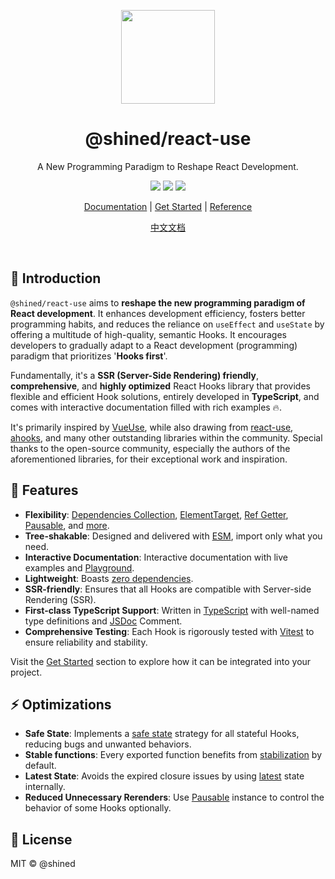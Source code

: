 <p align="center">
<img src="https://sheinsight.github.io/react-use/logo.svg" height="150">
</p>

<h1 align="center">
@shined/react-use
</h1>
<p align="center">
A New Programming Paradigm to Reshape React Development.
<p>
<p align="center">
  <a href="https://www.npmjs.com/package/@shined/react-use"><img src="https://img.shields.io/npm/v/%40shined%2Freact-use?style=flat&labelColor=%23ffffff&color=%232e8555"></a>
  <a href="https://biomejs.dev/"><img src="https://img.shields.io/badge/Checked_with-Biome-60a5fa?style=flat&logo=biome"></a>
  <a href="https://pkg-size.dev/@shined/react-use"><img src="https://pkg-size.dev/badge/bundle/125650"></a>
<p>

<p align="center">
 <a href="https://sheinsight.github.io/react-use">Documentation</a> | <a href="https://sheinsight.github.io/react-use/docs/get-started">Get Started</a> | <a href="https://sheinsight.github.io/react-use/reference">Reference</a>
</p>
<p align="center">
<a href="https://sheinsight.github.io/react-use/zh-cn/">中文文档</a>
</p>

<br>

## 🎉 Introduction


`@shined/react-use` aims to **reshape the new programming paradigm of React development**. It enhances development efficiency, fosters better programming habits, and reduces the reliance on `useEffect` and `useState` by offering a multitude of high-quality, semantic Hooks. It encourages developers to gradually adapt to a React development (programming) paradigm that prioritizes '**Hooks first**'.

Fundamentally, it's a **SSR (Server-Side Rendering) friendly**, **comprehensive**, and **highly optimized** React Hooks library that provides flexible and efficient Hook solutions, entirely developed in **TypeScript**, and comes with interactive documentation filled with rich examples 🔥.

It's primarily inspired by [VueUse](https://vueuse.org/), while also drawing from [react-use](https://github.com/streamich/react-use), [ahooks](https://ahooks.js.org/), and many other outstanding libraries within the community. Special thanks to the open-source community, especially the authors of the aforementioned libraries, for their exceptional work and inspiration.


## 🚀 Features

- **Flexibility**: [Dependencies Collection](https://sheinsight.github.io/react-use/docs/features/dependencies-collection), [ElementTarget](https://sheinsight.github.io/react-use/docs/features/element-target), [Ref Getter](https://sheinsight.github.io/react-use/docs/features/ref-getter), [Pausable](https://sheinsight.github.io/react-use/docs/features/pausable), and [more](https://sheinsight.github.io/react-use/docs/introduction#features).
- **Tree-shakable**: Designed and delivered with [ESM](https://nodejs.org/api/esm.html), import only what you need.
- **Interactive Documentation**: Interactive documentation with live examples and [Playground](https://react-online.vercel.app/#code=eNqNk02P0zAQhu%2F5FUMvSaS6aVdFWq2aClhx4AAHTiDEIbEnbYQ%2FItthE6L8d6ZJ191PaS%2F22H7nmfGMXavGWA8DcIuFx%2B%2FGeBihskZBTDvcM2FUxmWN2sdRULcOvxoalifr1rTaow1%2BH9yx1iiy2Z8EcRRVrea%2BNho%2BNk2SwhABcKPdidUtoSffPECTNJz%2B4if2EghEzu73rDoHTNZpREqLvrUaEjIBdqL%2BC1wWzn0rFObxHataKaEy2jNltIGDrQU0suDIKISnazFOA9p4PwFeQrxfr5sOPHb32tm%2B6mRweu6mSLCO98%2BKsctI%2BLrbRN52cg5RqJKiqZ5dx%2FsfNzB04xJ%2B0tyPTzFl673RYU0FDMyFpXoJFFAaKwg3T8wZSaU4L%2BZATce20PTsavEAZPStrPmffKC%2B5fv7VqxqzZNNOgbhJReAqUGU5tS9i2SXzVmGSj%2B8w5NCLO7Yhop%2BZI5eJmooD3OO2fYaipJybz3CP7ZZgPO9xHwYQGJFQTtgsIFxhOx18pl5nEK8gexNc0OP9DE4ZJ9GYxRd%2Fk8iDG8VvZPVAf1niSfzU%2F9FJLGl0zh9l64sUj9ssqPPQLQ0%2Bg%2BbPxib).
- **Lightweight**: Boasts [zero dependencies](https://github.com/sheinsight/react-use/blob/main/package.json).
- **SSR-friendly**: Ensures that all Hooks are compatible with Server-side Rendering (SSR).
- **First-class TypeScript Support**: Written in [TypeScript](https://www.typescriptlang.org/) with well-named type definitions and [JSDoc](https://jsdoc.app/) Comment.
- **Comprehensive Testing**: Each Hook is rigorously tested with [Vitest](https://vitest.dev/) to ensure reliability and stability.

Visit the [Get Started](https://sheinsight.github.io/react-use/docs/get-started) section to explore how it can be integrated into your project.

## ⚡️ Optimizations

- **Safe State**: Implements a [safe state](https://sheinsight.github.io/react-use/docs/optimization/safe-state) strategy for all stateful Hooks, reducing bugs and unwanted behaviors.
- **Stable functions**: Every exported function benefits from [stabilization](https://sheinsight.github.io/react-use/docs/optimization/stabilization) by default.
- **Latest State**: Avoids the expired closure issues by using [latest](https://sheinsight.github.io/react-use/docs/optimization/latest-state) state internally.
- **Reduced Unnecessary Rerenders**: Use [Pausable](https://sheinsight.github.io/react-use/docs/features/pausable) instance to control the behavior of some Hooks optionally.

## 🪪 License

MIT © @shined
